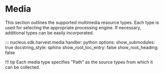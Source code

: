 # Media

This section outlines the supported multimedia resource types. Each type is used for selecting the appropriate processing engine. If necessary, additional types can be easily incorporated.

::: nucleus.sdk.harvest.media
    handler: python
    options:
      show_submodules: true
      docstring_style: sphinx
      show_root_toc_entry: false
      show_root_heading: false

!!! tip
    Each media type specifies "Path" as the source types from which it can be collected.
